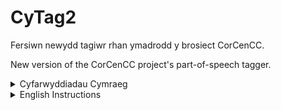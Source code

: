 # CyTag2

Fersiwn newydd tagiwr rhan ymadrodd y brosiect CorCenCC.

New version of the CorCenCC project's part-of-speech tagger.

<details><summary>Cyfarwyddiadau Cymraeg</summary>
<p>

## Cyn Cychwyn

Pan rhedwch y cod am y tro cyntaf, mae'n *rhaid* i chi ddewis yr opsiwn i ail-adeiladu'r ffeiliau lecsicon. 

Defnyddiwch y gorchymyn:

```
python app.py
```

heb unrhyw fflagiau. Fydd y rhyngwyneb llinell orchymyn yn eich promptio i osod dewisiadau. Atebwch "I" i'r cwestiwn "Hoffech (ail-)adeiladu'r lecsica?"

Os na wnewch chi hyn am y tro cyntaf, fe fydd y cod yn methu.


## Ffeiliau mewnbwn

Mae CorCenCC yn disgwyl ffeiliau .txt. Rhowch eich ffeiliau mewnbwn yn y ffolder `txt`, sydd o fewn ffolder y brosiect CyTag2.

## Dewisiadau

Os alwch y cod heb fflagiau, fe'ch gofynnir i gadarnhau y dewisiadau canlynol:

Iaith y rhyngwyneb
: Cewch ddewis cael negeseuon allbwn yn y Gymraeg neu'r Saesneg.

Enw'r ffolder allbwn
: Dewiswch enw i'r ffolder fydd yn dal eich allbwn o fewn y ffolder cyffredinol `allbwn` (neu `output` os Saesneg ydy iaith y rhyngwyneb).
**Fe fydd CyTag2 yn trosysgrifo allbwn blaenorol os dewiswch enw ffolder sydd eisioes yn bodoli.** Ni chewch rhybydd os dewiswch enw sydd eisioes yn bodoli. Oherwydd hyn, fe'ch cynghorir i symud eich ffeiliau allan o ffolder allbwn CyTag unwaith y byddwch yn hapus gyda canlyniadau'r tagiwr.

(Ail-)adeiladu'r lecsica
: Mae gan CyTag2 ffeiliau lecsicon, sy'n rhestru geiriau a'u rhannau ymadrodd. Rhaid adeiliadu geiriaduron Python gyda'r data o'r lecsica. Gall hyn cymryd tipyn o amser, yn enwedig pan yn adeiladu rhestri enwau priod. Oherwydd hyn, mae'n well peidio ail-adeiladu'r lecsica oni bai'ch bod chi wedi gwneud unrhyw newidiadau iddyn nhw. (Yr eithriad ydy'r tro gyntaf i chi ddefnyddio CyTag: gweler uchod am gyfarwyddiadau.)

(Ail-)osod y rhestr geiriau anhysbus
: Mae'r rhestr geiriau anhysbys yn cadw cofnod o eiriau nad oedd CyTag yn medru eu hadnabod. Os dewiswch ail-osod y rhestr, caiff canlyniadau blaenorol eu dileu. Os dewiswch beidio ag ail-osod, yna ysgrifennir canlyniadau newydd ar ddiwedd y ffeil, ar ôl y canlyniadau sydd eisioes yn bod.


### Fflagiau llinell gorchymun

Mae CyTag2 yn cynnig nifer o fflagiau y gellir ei defnyddio o'r llinell gorchymun.

| Fflag | Disgrifiad |
| ----------- | ----------- |
| `-c` | Rhedeg y cod gyda'r rhagosodiadau canlynol: Cymraeg fel iaith y rhyngwyneb; ffolder allbwn `cytag`; ail-osod y rhestr geiriau anhysbus; peidio ail-adeiladu'r lecsica (oni bai bo'r fflag `-l` hefyd yn cael ei defnyddio) |
| `-l` | Ail-adeiladu'r lecsica Cymraeg a Saesneg, ond nid y rhestri enwau priod. (Cyflymach o lawer na dewis ail-adeiladu'r holl lecsica.)|
| `-b` | Enwi blaenddodiad er mwyn hidlo ffeiliau mewnbwn. Fe fydd CyTag2 yn prosesu dim ond y ffeiliau a'r mewnbwn a enwyd. E.e. enwch `newydd_` er mwyn prosesu'r ffeil `newydd_data.txt` ac anwybyddu'r ffeil `data.txt`.|
| `-p` | Fflag er mwyn rhag-brosesu data CorCenCC. Dylid defnyddio'r fflag yn unig pan yn prosesu data CorCenCC. |

## VISL-CG3

Mae CyTag2 yn defnyddio ffurfiolaeth gramadeg cyfyngiadau er mwyn tagio testunau. Fe fydd angen i chi osod cod y brosiect VISL-CG3 ar eich cyfrifiadur cyn rhedeg CyTag2 am y tro cyntaf.

Gellir lawrlwytho cod VISL-CG3 drwy ymweld â https://github.com/GrammarSoft/cg3
</p>
</details>

<details><summary>English Instructions</summary>
<p>

## Before Starting

When you run the code for the first time, you *must* select the option to build the lexicon files.

Use the command

```
python app.py
```
with no flags. The command-line interface will prompt you to set preferences. Answer "Y" to the question "Do you want to (re)build the lexica?"

If you don't do this, the code will fail.

## Input files

CorCenCC expects .txt format files. Place your input file(s) into the `txt` folder, which is in the CyTag2 project folder.

## Options

If you use no flags, you will be asked to confirm the following options:

Interface language
: Choose Welsh or English as the language for messages and outputs.

Output folder name
: Choose a name for the subfolder which will hold your results in the general `output` folder (or `allbwn` folder, if the interface language is set to Welsh).
**CyTag2 will overwrite previous outputs if you choose a folder name that already exists.** You will not be warned if you choose a pre-existing folder name. You are therefore advised to move your files out of the CyTag output folder once you are satisfied with a set of results from the tagger.

(Re-)build the lexica
: CyTag uses lexicon files, which list words and their part of speech. Python dictionaries are constructed from the lexicon data. This can be time-consuming, especially when building the lists of proper nouns. As a result, it's best not to rebuild the lexica unless you have made any changes to the files. (The exception is the first time you run the code; see above for instructions.)

(Re-)set the list of unknown words
: The unknown word list keeps a record of words which CyTag2 was unable to recognise. If you choose to reset the list, CyTag will overwrite any previous results. Otherwise, new results will be appended to the end of the existing list.

### Command-line flags
CyTag2 offers a number of command-line flags:

| Flag | Description |
| ----------- | ----------- |
| `-c` | Run the code with the following defaults: Welsh as the interface language; `cytag` output folder name; reset the list of unknown words; don't refresh the lexica (unless the `-l` flag is also used) |
| `-l` | Rebuild the Welsh and English lexica, but not the lists of proper nouns. (Much faster than rebuilding all of the lexica.)|
| `-b` | Name a prefix to filter input files. Only files with the specified prefix will be processed. E.g. specify `new_` to process the file `new_data.txt` and ignore the file `data.txt`. |
| `-p` | A flag to preprocess CorCenCC data. Should only be used when processing CorCenCC project data. |


## VISL-CG3

CyTag2 uses the constraint grammar formalism to tag texts. You will need to install the VISL-CG3 project's code on your computer before running CyTag2 for the first time.

The VISL-CG3 code can be cloned from https://github.com/GrammarSoft/cg3
</p>
</details>